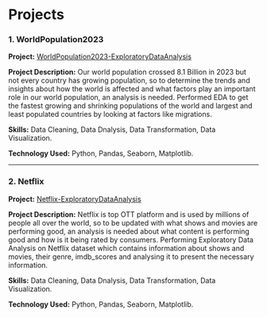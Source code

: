 # Projects

### 1. WorldPopulation2023


**Project:** [WorldPopulation2023-ExploratoryDataAnalysis](https://github.com/vikaspabla/WorldPopulation2023-ExploratoryDataAnalysis/blob/main/WorldPopulation2023_ExploratoryDataAnalysis.ipynb)

**Project Description:**
Our world population crossed 8.1 Billion in 2023 but not every country has growing population, so to determine the trends and insights about how the world is affected and what factors play an important role in our world population, an analysis is needed. Performed EDA to get the fastest growing and shrinking populations of the world and largest and least populated countries by looking at factors like migrations.

**Skills:**
Data Cleaning, Data Dnalysis, Data Transformation, Data Visualization.

**Technology Used:**
Python, Pandas, Seaborn, Matplotlib.

----------------------------------------------------

### 2. Netflix

**Project:** [Netflix-ExploratoryDataAnalysis](https://github.com/vikaspabla/Netflix-ExploratoryDataAnalysis/blob/main/Netflix_ExploratoryDataAnalysis.ipynb)

**Project Description:**
Netflix is top OTT platform and is used by millions of people all over the world, so to be updated with what shows and movies are performing good, an analysis is needed about what content is performing good and how is it being rated by consumers. Performing Exploratory Data Analysis on Netflix dataset which contains information about shows and movies, their genre, imdb_scores and analysing it to present the necessary information.

**Skills:**
Data Cleaning, Data Dnalysis, Data Transformation, Data Visualization.

**Technology Used:**
Python, Pandas, Seaborn, Matplotlib.
